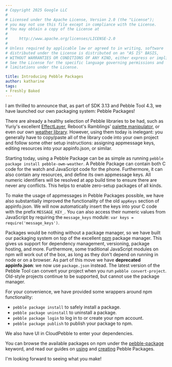 ```yaml
---
# Copyright 2025 Google LLC
#
# Licensed under the Apache License, Version 2.0 (the "License");
# you may not use this file except in compliance with the License.
# You may obtain a copy of the License at
#
#     http://www.apache.org/licenses/LICENSE-2.0
#
# Unless required by applicable law or agreed to in writing, software
# distributed under the License is distributed on an "AS IS" BASIS,
# WITHOUT WARRANTIES OR CONDITIONS OF ANY KIND, either express or implied.
# See the License for the specific language governing permissions and
# limitations under the License.

title: Introducing Pebble Packages
author: katharine
tags:
- Freshly Baked
---
```


I am thrilled to announce that, as part of SDK 3.13 and Pebble Tool 4.3, we have
launched our own packaging system: Pebble Packages!



There are already a healthy selection of Pebble libraries to be had, such as
Yuriy's excellent [EffectLayer](https://github.com/ygalanter/EffectLayer),
Reboot's Ramblings'
[palette manipulator](https://github.com/rebootsramblings/GBitmap-Colour-Palette-Manipulator),
or even our own [weather library](https://github.com/pebble-hacks/owm-weather).
However, using them today is inelegant: you generally have to copy/paste all of
the library code into your own project and follow some other setup instructions:
assigning appmessage keys, editing resources into your appinfo.json, or similar.

Starting today, using a Pebble Package can be as simple as running
`pebble package install pebble-owm-weather`. A Pebble Package can contain
both C code for the watch and JavaScript code for the phone. Furthermore, it can
also contain any resources, and define its own appmessage keys. All numeric
identifiers will be resolved at app build time to ensure there are never any
conflicts. This helps to enable zero-setup packages of all kinds.

To make the usage of appmessages in Pebble Packages possible, we have also
substantially improved the functionality of the old `appKeys` section of
appinfo.json. We will now automatically insert the keys into your C code with
the prefix `MESSAGE_KEY_`. You can also access their numeric values from
JavaScript by requiring the `message_keys` module:
`var keys = require('message_keys')`.

Packages would be nothing without a package manager, so we have built our
packaging system on top of the excellent [npm](https://npmjs.com) package manager. This gives
us support for dependency management, versioning, package hosting, and more. Furthermore,
some traditional JavaScript modules on npm will work out of the box, as long as
they don't depend on running in node or on a browser. As part of this
move we have **deprecated appinfo.json**: we now use `package.json` instead.
The latest version of the Pebble Tool can convert your project when you run
`pebble convert-project`. Old-style projects continue to be supported, but
cannot use the package manager.

For your convenience, we have provided some wrappers around npm functionality:

* `pebble package install` to safely install a package.
* `pebble package uninstall` to uninstall a package.
* `pebble package login` to log in to or create your npm account.
* `pebble package publish` to publish your package to npm.

We also have UI in CloudPebble to enter your dependencies.

You can browse the available packages on npm under the
[pebble-package](https://www.npmjs.com/browse/keyword/pebble-package) keyword,
and read our guides on [using](/guides/pebble-packages/using-packages/) and
[creating](/guides/pebble-packages/creating-packages/) Pebble Packages.

I'm looking forward to seeing what you make!
